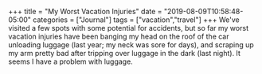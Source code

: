 +++
title = "My Worst Vacation Injuries"
date = "2019-08-09T10:58:48-05:00"
categories = ["Journal"]
tags = ["vacation","travel"]
+++
We've visited a few spots with some potential for accidents, but so far my worst vacation injuries have been banging my head on the roof of the car unloading luggage (last year; my neck was sore for days), and scraping up my arm pretty bad after tripping over luggage in the dark (last night). It seems I have a problem with luggage. 
